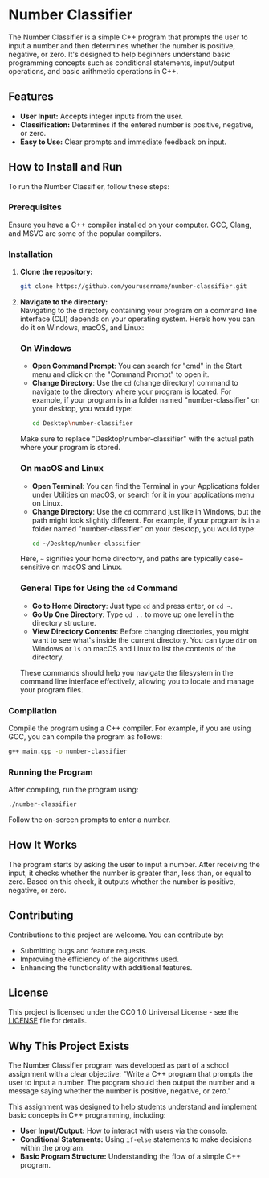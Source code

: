 # Number Classifier

The Number Classifier is a simple C++ program that prompts the user to input a number and then determines whether the number is positive, negative, or zero. It's designed to help beginners understand basic programming concepts such as conditional statements, input/output operations, and basic arithmetic operations in C++.

## Features
- **User Input:** Accepts integer inputs from the user.
- **Classification:** Determines if the entered number is positive, negative, or zero.
- **Easy to Use:** Clear prompts and immediate feedback on input.

## How to Install and Run
To run the Number Classifier, follow these steps:

### Prerequisites
Ensure you have a C++ compiler installed on your computer. GCC, Clang, and MSVC are some of the popular compilers.

### Installation
1. **Clone the repository:**
   ```bash
   git clone https://github.com/yourusername/number-classifier.git
   ```
2. **Navigate to the directory:**\
   Navigating to the directory containing your program on a command line interface (CLI) depends on your operating system. Here’s how you can do it on Windows, macOS, and Linux:
   ### On Windows
   - **Open Command Prompt**: You can search for "cmd" in the Start menu and click on the "Command Prompt" to open it.
   - **Change Directory**: Use the `cd` (change directory) command to navigate to the directory where your program is located. For example, if your program is in a folder named "number-classifier" on your desktop, you would type:
      ```bash
      cd Desktop\number-classifier
      ```
   Make sure to replace "Desktop\number-classifier" with the actual path where your program is stored.

   ### On macOS and Linux
   - **Open Terminal**: You can find the Terminal in your Applications folder under Utilities on macOS, or search for it in your applications menu on Linux.
   - **Change Directory**: Use the `cd` command just like in Windows, but the path might look slightly different. For example, if your program is in a folder named "number-classifier" on your desktop, you would type:
      ```bash
      cd ~/Desktop/number-classifier
      ```
   Here, `~` signifies your home directory, and paths are typically case-sensitive on macOS and Linux.

   ### General Tips for Using the `cd` Command
   - **Go to Home Directory**: Just type `cd` and press enter, or `cd ~`.
   - **Go Up One Directory**: Type `cd ..` to move up one level in the directory structure.
   - **View Directory Contents**: Before changing directories, you might want to see what's inside the current directory. You can type `dir` on Windows or `ls` on macOS and Linux to list the contents of the directory.
   
   These commands should help you navigate the filesystem in the command line interface effectively, allowing you to locate and manage your program files.

### Compilation
Compile the program using a C++ compiler. For example, if you are using GCC, you can compile the program as follows:
```bash
g++ main.cpp -o number-classifier
```

### Running the Program
After compiling, run the program using:
```bash
./number-classifier
```
Follow the on-screen prompts to enter a number.

## How It Works
The program starts by asking the user to input a number. After receiving the input, it checks whether the number is greater than, less than, or equal to zero. Based on this check, it outputs whether the number is positive, negative, or zero.

## Contributing
Contributions to this project are welcome. You can contribute by:
- Submitting bugs and feature requests.
- Improving the efficiency of the algorithms used.
- Enhancing the functionality with additional features.

## License
This project is licensed under the CC0 1.0 Universal License - see the [LICENSE](LICENSE) file for details.

## Why This Project Exists

The Number Classifier program was developed as part of a school assignment with a clear objective: "Write a C++ program that prompts the user to input a number. The program should then output the number and a message saying whether the number is positive, negative, or zero."

This assignment was designed to help students understand and implement basic concepts in C++ programming, including:
- **User Input/Output:** How to interact with users via the console.
- **Conditional Statements:** Using `if-else` statements to make decisions within the program.
- **Basic Program Structure:** Understanding the flow of a simple C++ program.
